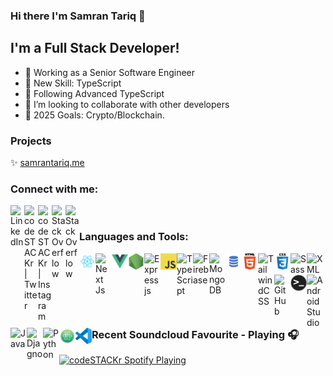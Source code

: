 ### Hi there I'm Samran Tariq 👋

## I'm a Full Stack Developer!

- 🔭 Working as a Senior Software Engineer
- 🎨 New Skill: TypeScript
- 🌱 Following Advanced TypeScript
- 👯 I’m looking to collaborate with other developers 
- 🥅 2025 Goals: Crypto/Blockchain.

### Projects 
✨ [samrantariq.me](http://samrantariq.me/)

<!-- ### Projects
[<img align="left" alt="LinkedIn" width="252px" src="https://user-images.githubusercontent.com/50068566/119262828-1397da80-bbf6-11eb-87f3-b8efa9d9e99d.jpg"></img>](https://github.com/SamranTariq/Final_Year_Project)
[<img align="left" alt="LinkedIn" width="252px" src="https://user-images.githubusercontent.com/50068566/94859126-7eb95480-044d-11eb-80d4-62a23b4a7699.png"></img>](https://github.com/SamranTariq/Whatsapp_Facebook_VideoSaver)<br /><br /><br /><br /> -->
### Connect with me:

[<img align="left" alt="LinkedIn" width="22px" src="https://cdn.jsdelivr.net/npm/simple-icons@v3/icons/linkedin.svg" />](https://www.linkedin.com/in/samran-tariq/)
[<img align="left" alt="codeSTACKr | Twitter" width="22px" src="https://cdn.jsdelivr.net/npm/simple-icons@v3/icons/twitter.svg" />](https://twitter.com/SamranTariq9)
[<img align="left" alt="codeSTACKr | Instagram" width="22px" src="https://cdn.jsdelivr.net/npm/simple-icons@v3/icons/instagram.svg" />](https://www.instagram.com/samran______/)
[<img align="left" alt="Stack Overflow" width="22px" src="https://cdn.jsdelivr.net/npm/simple-icons@v3/icons/stackoverflow.svg" />](https://stackoverflow.com/users/11108736/samran-tariq)
[<img align="left" alt="Stack Overflow" width="22px" src="https://cdn.jsdelivr.net/npm/simple-icons@v3/icons/fiverr.svg" />](https://www.fiverr.com/samran_tariq?up_rollout=true)

<br>

### Languages and Tools:

<img align="left" alt="React" width="26px" src="https://raw.githubusercontent.com/github/explore/80688e429a7d4ef2fca1e82350fe8e3517d3494d/topics/react/react.png" />
<img align="left" alt="Next Js" width="26px" src="https://user-images.githubusercontent.com/50068566/119507930-b6805e00-bd88-11eb-8f31-cd2f5dd89c45.png" />
<img align="left" alt="React" width="26px" src="https://raw.githubusercontent.com/github/explore/80688e429a7d4ef2fca1e82350fe8e3517d3494d/topics/vue/vue.png" />
<img align="left" alt="Node.js" width="26px" src="https://raw.githubusercontent.com/github/explore/80688e429a7d4ef2fca1e82350fe8e3517d3494d/topics/nodejs/nodejs.png" />
<img align="left" alt="Express js" width="26px" src="https://user-images.githubusercontent.com/50068566/119507818-9a7cbc80-bd88-11eb-95b2-769ea89e927d.png" />
<img align="left" alt="JavaScript" width="26px" src="https://raw.githubusercontent.com/github/explore/80688e429a7d4ef2fca1e82350fe8e3517d3494d/topics/javascript/javascript.png" />
<img align="left" alt="TypeScript" width="26px" src="https://img.icons8.com/color/48/000000/typescript.png"/>

<img align="left" alt="Firebase" width="26px" src="https://user-images.githubusercontent.com/50068566/119508211-fe9f8080-bd88-11eb-9c10-28092e131359.png" />
<img align="left" alt="MongoDB" width="26px" src="https://user-images.githubusercontent.com/50068566/119509221-e1b77d00-bd89-11eb-959f-0be0caba8634.png" />
<img align="left" alt="SQL" width="26px" src="https://raw.githubusercontent.com/github/explore/80688e429a7d4ef2fca1e82350fe8e3517d3494d/topics/sql/sql.png" />
<img align="left" alt="HTML5" width="26px" src="https://raw.githubusercontent.com/github/explore/80688e429a7d4ef2fca1e82350fe8e3517d3494d/topics/html/html.png" />
<img align="left" alt="TailwindCSS" width="26px" src="https://user-images.githubusercontent.com/50068566/119505481-71f3c300-bd86-11eb-841e-0efb795ac833.png"/>
<img align="left" alt="CSS3" width="26px" src="https://raw.githubusercontent.com/github/explore/80688e429a7d4ef2fca1e82350fe8e3517d3494d/topics/css/css.png" />
<img align="left" alt="Sass" width="26px" src="https://img.icons8.com/color/144/000000/sass.png"/>
<!-- <img align="left" alt="TailwindCSS" width="26px" src="https://user-images.githubusercontent.com/50068566/119505481-71f3c300-bd86-11eb-841e-0efb795ac833.png"/> -->
<img align="left" alt="XML" width="26px" src="https://user-images.githubusercontent.com/50068566/94465409-4dd0e980-01d9-11eb-8f5b-0b2089729794.png" />
<img align="left" alt="GitHub" width="26px" src="https://user-images.githubusercontent.com/50068566/119508077-dd3e9480-bd88-11eb-9932-17a0b8088c14.png" />
<img align="left" alt="Terminal" width="26px" src="https://raw.githubusercontent.com/github/explore/80688e429a7d4ef2fca1e82350fe8e3517d3494d/topics/terminal/terminal.png" />
<img align="left" alt="Android Studio" width="26px" src="https://user-images.githubusercontent.com/50068566/94464315-c20a8d80-01d7-11eb-8bae-d9bfb4f4a8a1.png" />
<img align="left" alt="Java" width="26px" src="https://user-images.githubusercontent.com/50068566/94465265-12361f80-01d9-11eb-9e88-7c84c192647e.png" />
<img align="left" alt="Djagno" width="26px" src="https://user-images.githubusercontent.com/50068566/94464614-1dd51680-01d8-11eb-89fa-08af28c1348f.png" />
<img align="left" alt="Python" width="26px" src="https://user-images.githubusercontent.com/50068566/94465018-b2d80f80-01d8-11eb-9d23-474c468d7eae.png" />
<img align="left" alt="Atom" width="26px" src="https://raw.githubusercontent.com/github/explore/80688e429a7d4ef2fca1e82350fe8e3517d3494d/topics/atom/atom.png" />
<img align="left" alt="Visual Studio Code" width="26px" src="https://raw.githubusercontent.com/github/explore/80688e429a7d4ef2fca1e82350fe8e3517d3494d/topics/visual-studio-code/visual-studio-code.png" />

<br />

<br />

### Recent  Soundcloud Favourite - Playing 🎧
[<img src="https://now-playing-codestackr.vercel.app/api/spotify-playing" alt="codeSTACKr Spotify Playing" width="350" />](https://soundcloud.com/nguyen-lam-41616107/shakira-try-everything-zootopia-nightcore)
